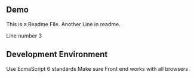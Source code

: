 ## Demo

This is a Readme File.
Another Line in readme.

Line number 3

## Development Environment 

Use EcmaScript 6 standards
Make sure Front end works with all browsers
